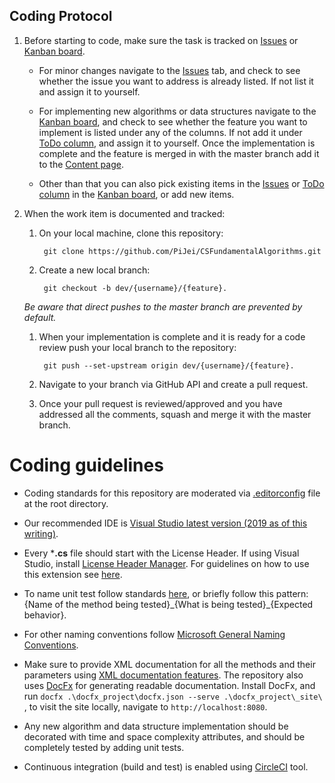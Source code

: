 ## Coding Protocol

1. Before starting to code, make sure the task is tracked on [Issues](https://github.com/PiJei/CSFundamentalAlgorithms/issues) or [Kanban board](https://github.com/PiJei/CSFundamentalAlgorithms/projects/1#column-5181891). 

    * For minor changes navigate to the [Issues](https://github.com/PiJei/CSFundamentalAlgorithms/issues) tab, and check to see whether the issue you want to address is already listed. If not list it and assign it to yourself. 

    * For implementing new algorithms or data structures navigate to the [Kanban board](https://github.com/PiJei/CSFundamentalAlgorithms/projects/1#column-5181891), and check to see whether the feature you want to implement is listed under any of the columns. If not add it under [ToDo column](https://github.com/PiJei/CSFundamentalAlgorithms/projects/1#column-5181891), and assign it to yourself. Once the implementation is complete and the feature is merged in with the master branch add it to the [Content page](https://github.com/PiJei/CSFundamentalAlgorithms/wiki/Content). 

    * Other than that you can also pick existing items in the [Issues](https://github.com/PiJei/CSFundamentalAlgorithms/issues) or [ToDo column](https://github.com/PiJei/CSFundamentalAlgorithms/projects/1#column-5181891) in the [Kanban board](https://github.com/PiJei/CSFundamentalAlgorithms/projects/1#column-5181891), or add new items.

1. When the work item is documented and tracked:
    1. On your local machine, clone this repository: 
 
            git clone https://github.com/PiJei/CSFundamentalAlgorithms.git

    1. Create a new local branch: 

            git checkout -b dev/{username}/{feature}. 

      _Be aware that direct pushes to the master branch are prevented by default._ 
    1. When your implementation is complete and it is ready for a code review push your local branch to the repository: 

            git push --set-upstream origin dev/{username}/{feature}. 

    1. Navigate to your branch via GitHub API and create a pull request. 
    1. Once your pull request is reviewed/approved and you have addressed all the comments, squash and merge it with the master branch. 

# Coding guidelines
* Coding standards for this repository are moderated via [.editorconfig](https://github.com/PiJei/CSFundamentalAlgorithms/blob/master/.editorconfig) file at the root directory.

* Our recommended IDE is [Visual Studio latest version (2019 as of this writing)](https://docs.microsoft.com/en-us/visualstudio/install/install-visual-studio?view=vs-2019). 

* Every ***.cs** file should start with the License Header. If using Visual Studio, install [License Header Manager](https://marketplace.visualstudio.com/items?itemName=StefanWenig.LicenseHeaderManager). For guidelines on how to use this extension see [here](https://github.com/rubicon-oss/LicenseHeaderManager/wiki). 

* To name unit test follow standards [here](https://docs.microsoft.com/en-us/dotnet/core/testing/unit-testing-best-practices), or briefly follow this pattern: {Name of the method being tested}\_{What is being tested}\_{Expected behavior}.

* For other naming conventions follow [Microsoft General Naming Conventions](https://docs.microsoft.com/en-us/dotnet/standard/design-guidelines/general-naming-conventions). 

* Make sure to provide XML documentation for all the methods and their parameters using [XML documentation features](https://docs.microsoft.com/en-us/dotnet/csharp/codedoc). The repository also uses [DocFx](https://dotnet.github.io/docfx/) for generating readable documentation. Install DocFx, and run `docfx .\docfx_project\docfx.json --serve .\docfx_project\_site\` , to visit the site locally, navigate to `http://localhost:8080`. 

* Any new algorithm and data structure implementation should be decorated with time and space complexity attributes, and should be completely tested by adding unit tests. 

- Continuous integration (build and test) is enabled using [CircleCI](https://circleci.com/) tool.
